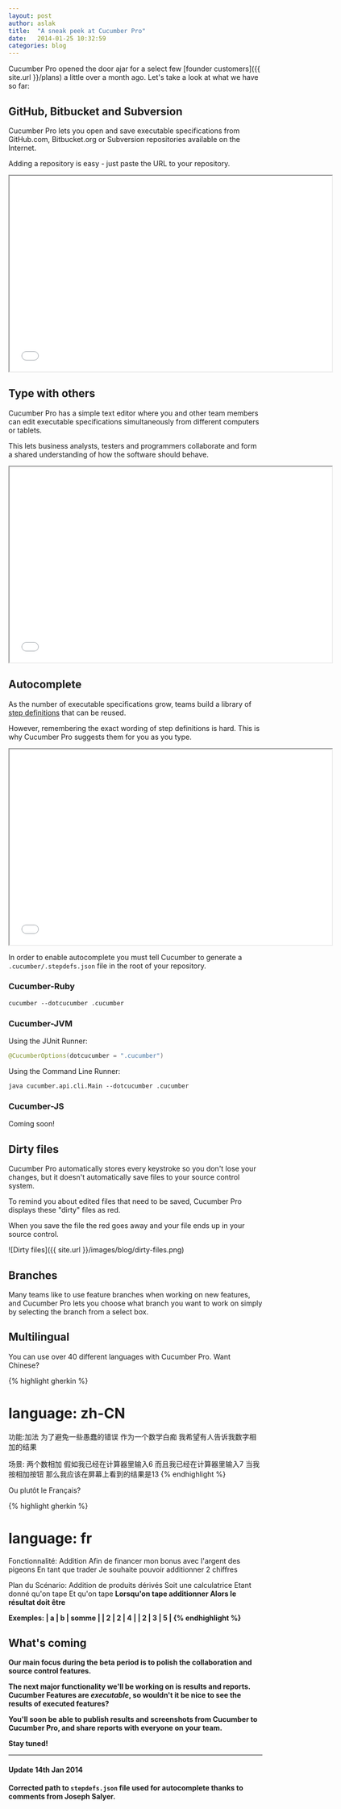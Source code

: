 ```yaml
---
layout: post
author: aslak
title:  "A sneak peek at Cucumber Pro"
date:   2014-01-25 10:32:59
categories: blog
---
```


Cucumber Pro opened the door ajar for a select few [founder customers]({{ site.url }}/plans) a little over a month ago. Let's take a look at what we have so far:

## GitHub, Bitbucket and Subversion

Cucumber Pro lets you open and save executable specifications from GitHub.com, Bitbucket.org or Subversion repositories available on the Internet.

Adding a repository is easy - just paste the URL to your repository.

<iframe src="//fast.wistia.net/embed/iframe/dargnvqmvw" allowtransparency="true" frameborder="1" scrolling="no" class="wistia_embed" name="wistia_embed" allowfullscreen mozallowfullscreen webkitallowfullscreen oallowfullscreen msallowfullscreen width="640" height="388"></iframe>

## Type with others

Cucumber Pro has a simple text editor where you and other team members can edit executable specifications simultaneously from different computers or tablets.

This lets business analysts, testers and programmers collaborate and form a shared understanding of how the software should behave.

<iframe src="//fast.wistia.net/embed/iframe/r8yroculvy" allowtransparency="true" frameborder="1" scrolling="no" class="wistia_embed" name="wistia_embed" allowfullscreen mozallowfullscreen webkitallowfullscreen oallowfullscreen msallowfullscreen width="640" height="388"></iframe>

## Autocomplete

As the number of executable specifications grow, teams build a library of [step definitions](http://cukes.info/step-definitions.html) that can be reused.

However, remembering the exact wording of step definitions is hard. This is why Cucumber Pro suggests them for you as you type.

<iframe src="//fast.wistia.net/embed/iframe/2tim8lubal" allowtransparency="true" frameborder="1" scrolling="no" class="wistia_embed" name="wistia_embed" allowfullscreen mozallowfullscreen webkitallowfullscreen oallowfullscreen msallowfullscreen width="640" height="388"></iframe>

In order to enable autocomplete you must tell Cucumber to generate a `.cucumber/.stepdefs.json` file in the root of your repository.

### Cucumber-Ruby

```
cucumber --dotcucumber .cucumber
```

### Cucumber-JVM

Using the JUnit Runner:

```java
@CucumberOptions(dotcucumber = ".cucumber")
```

Using the Command Line Runner:

```
java cucumber.api.cli.Main --dotcucumber .cucumber
```

### Cucumber-JS

Coming soon!

## Dirty files

Cucumber Pro automatically stores every keystroke so you don't lose your changes, but it doesn't automatically save files to your source control system.

To remind you about edited files that need to be saved, Cucumber Pro displays these "dirty" files as red.

When you save the file the red goes away and your file ends up in your source control.

![Dirty files]({{ site.url }}/images/blog/dirty-files.png)

## Branches

Many teams like to use feature branches when working on new features, and Cucumber Pro lets you choose what branch you want to work on simply by selecting the branch from a select box.

## Multilingual

You can use over 40 different languages with Cucumber Pro. Want Chinese?

{% highlight gherkin %}
# language: zh-CN
功能:加法
  为了避免一些愚蠢的错误
  作为一个数学白痴
  我希望有人告诉我数字相加的结果

  场景: 两个数相加
    假如我已经在计算器里输入6
    而且我已经在计算器里输入7
    当我按相加按钮
    那么我应该在屏幕上看到的结果是13
{% endhighlight %}

Ou plutôt le Français?

{% highlight gherkin %}
# language: fr
Fonctionnalité: Addition
  Afin de financer mon bonus avec l'argent des pigeons
  En tant que trader
  Je souhaite pouvoir additionner 2 chiffres

  Plan du Scénario: Addition de produits dérivés
    Soit une calculatrice
    Etant donné qu'on tape <a>
    Et qu'on tape <b>
    Lorsqu'on tape additionner
    Alors le résultat doit être <somme>

  Exemples:
    | a | b | somme |
    | 2 | 2 | 4     |
    | 2 | 3 | 5     |
{% endhighlight %}

## What's coming

Our main focus during the beta period is to polish the collaboration and source control features.

The next major functionality we'll be working on is results and reports. Cucumber Features are *executable*, so wouldn't it be nice to see the results of executed features?

You'll soon be able to publish results and screenshots from Cucumber to Cucumber Pro, and share reports with everyone on your team.

Stay tuned!

---
#### Update 14th Jan 2014

Corrected path to `stepdefs.json` file used for autocomplete thanks to comments from Joseph Salyer.

